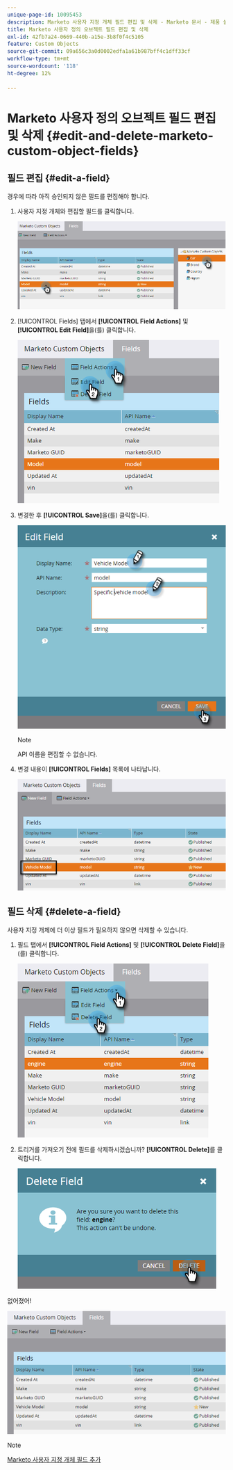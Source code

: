 ```yaml
---
unique-page-id: 10095453
description: Marketo 사용자 지정 개체 필드 편집 및 삭제 - Marketo 문서 - 제품 설명서
title: Marketo 사용자 정의 오브젝트 필드 편집 및 삭제
exl-id: 42fb7a24-0669-440b-a15e-3b8f0f4c5105
feature: Custom Objects
source-git-commit: 09a656c3a0d0002edfa1a61b987bff4c1dff33cf
workflow-type: tm+mt
source-wordcount: '118'
ht-degree: 12%

---
```


# Marketo 사용자 정의 오브젝트 필드 편집 및 삭제 {#edit-and-delete-marketo-custom-object-fields}

## 필드 편집 {#edit-a-field}

경우에 따라 아직 승인되지 않은 필드를 편집해야 합니다.

1. 사용자 지정 개체와 편집할 필드를 클릭합니다.

   ![](assets/edit-and-delete-marketo-custom-object-fields-1.png)

1. [!UICONTROL Fields] 탭에서 **[!UICONTROL Field Actions]** 및 **[!UICONTROL Edit Field]**&#x200B;을(를) 클릭합니다.

   ![](assets/edit-and-delete-marketo-custom-object-fields-2.png)

1. 변경한 후 **[!UICONTROL Save]**&#x200B;을(를) 클릭합니다.

   ![](assets/edit-and-delete-marketo-custom-object-fields-3.png)

   >[!NOTE]
   >
   >API 이름을 편집할 수 없습니다.

1. 변경 내용이 **[!UICONTROL Fields]** 목록에 나타납니다.

   ![](assets/edit-and-delete-marketo-custom-object-fields-4.png)

## 필드 삭제 {#delete-a-field}

사용자 지정 개체에 더 이상 필드가 필요하지 않으면 삭제할 수 있습니다.

1. 필드 탭에서 **[!UICONTROL Field Actions]** 및 **[!UICONTROL Delete Field]**&#x200B;을(를) 클릭합니다.

   ![](assets/edit-and-delete-marketo-custom-object-fields-5.png)

1. 트리거를 가져오기 전에 필드를 삭제하시겠습니까? **[!UICONTROL Delete]**&#x200B;를 클릭합니다.

   ![](assets/edit-and-delete-marketo-custom-object-fields-6.png)

없어졌어!

![](assets/edit-and-delete-marketo-custom-object-fields-7.png)

>[!NOTE]
>
>[Marketo 사용자 지정 개체 필드 추가](/help/marketo/product-docs/administration/marketo-custom-objects/add-marketo-custom-object-fields.md)
